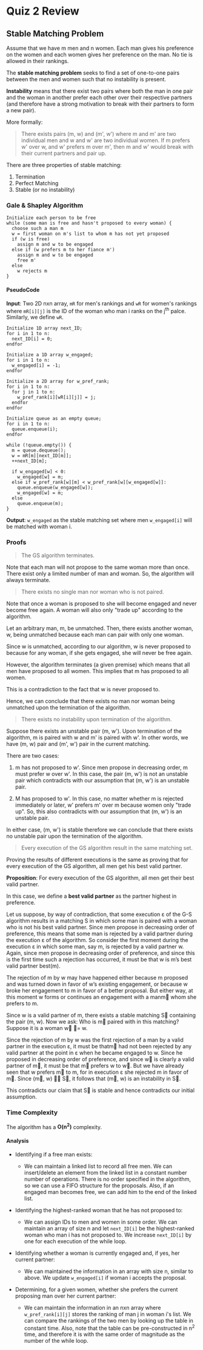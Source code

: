 # Quiz 2 Review

## Stable Matching Problem

Assume that we have m men and n women. Each man gives his preference on the women and each women gives her preference on the man. No tie is allowed in their rankings.

The **stable matching problem** seeks to find a set of one-to-one pairs between the men and women such that no instability is present.

**Instability** means that there exist two pairs where both the man in one pair and the woman in another prefer each other over their respective partners (and therefore have a strong motivation to break with their partners to form a new pair).

More formally:
> There exists pairs (m, w) and (m', w') where m and m' are two individual men and w and w' are two individual women. If m prefers w' over w, and w' prefers m over m', then m and w' would break with their current partners and pair up.

There are three properties of stable matching:
1. Termination
2. Perfect Matching
3. Stable (or no instability)

### Gale & Shapley Algorithm

```
Initialize each person to be free
while (some man is free and hasn't proposed to every woman) {
  choose such a man m
  w = first woman on m's list to whom m has not yet proposed
  if (w is free)
    assign m and w to be engaged
  else if (w prefers m to her fiance m')
    assign m and w to be engaged
    free m'
  else
    w rejects m
}
```

#### PseudoCode

**Input**: Two 2D nxn array, `mR` for men's rankings and `wR` for women's rankings where `mR[i][j]` is the ID of the woman who man i ranks on the j<sup>th</sup> palce. Similarly, we define `wR`.

```
Initialize 1D array next_ID;
for i in 1 to n:
  next_ID[i] = 0;
endfor

Initialize a 1D array w_engaged;
for i in 1 to n:
  w_engaged[i] = -1;
endfor

Initialize a 2D array for w_pref_rank;
for i in 1 to n:
  for j in 1 to n:
    w_pref_rank[i][wR[i][j]] = j;
  endfor
endfor

Initialize queue as an empty queue;
for i in 1 to n:
  queue.enqueue(i);
endfor

while (!queue.empty()) {
  m = queue.dequeue();
  w = mR[m][next_ID[m]];
  ++next_ID[m];

  if w_engaged[w] < 0:
    w_engaged[w] = m;
  else if w_pref_rank[w][m] < w_pref_rank[w][w_engaged[w]]:
    queue.enqueue(w_engaged[w]);
    w_engaged[w] = m;
  else
    queue.enqueue(m);
}
```

**Output**: `w_engaged` as the stable matching set where men `w_engaged[i]` will be matched with woman i.

### Proofs

> The GS algorithm terminates.

Note that each man will not propose to the same woman more than once. There exist only a limited number of man and woman. So, the algorithm will always terminate.

> There exists no single man nor woman who is not paired.

Note that once a woman is proposed to she will become engaged and never become free again. A woman will also only "trade up" according to the algorithm.

Let an arbitrary man, m, be unmatched. Then, there exists another woman, w, being unmatched because each man can pair with only one woman.

Since w is unmatched, according to our algorithm, w is never proposed to because for any woman, if she gets engaged, she will never be free again.

However, the algorithm terminates (a given premise) which means that all men have proposed to all women. This implies that m has proposed to all women.

This is a contradiction to the fact that w is never proposed to.

Hence, we can conclude that there exists no man nor woman being unmatched upon the termination of the algorithm.

> There exists no instability upon termination of the algorithm.

Suppose there exists an unstable pair (m, w'). Upon termination of the algorithm, m is paired with w and m' is paired with w'. In other words, we have (m, w) pair and (m', w') pair in the current matching.

There are two cases:

1. m has not proposed to w'.  Since men propose in decreasing order, m must prefer w over w'. In this case, the pair (m, w') is not an unstable pair which contradicts with our assumption that (m, w') is an unstable pair.

2. M has proposed to w'. In this case, no matter whether m is rejected immediately or later, w' prefers m' over m because women only "trade up". So, this also contradicts with our assumption that (m, w') is an unstable pair.

In either case, (m, w') is stable therefore we can conclude that there exists no unstable pair upon the termination of the algorithm.

> Every execution of the GS algorithm result in the same matching set.

Proving the results of different executions is the same as proving that for every execution of the GS algorithm, all men get his best valid partner.

**Proposition**: For every execution of the GS algorithm, all men get their best valid partner.

In this case, we define a **best valid partner** as the partner highest in preference.

Let us suppose, by way of contradiction, that some execution &epsilon; of the G-S algorithm results in a matching S in which some man is paired with a woman who is not his best valid partner. Since men propose in decreasing order of preference, this means that some man is rejected by a valid partner during the execution &epsilon; of the algorithm. So consider the first moment during the execution &epsilon; in which some man, say m, is rejected by a valid partner w. Again, since men propose in decreasing order of preference, and since this is the first time such a rejection has occurred, it must be that w is m’s best valid partner best(m).

The rejection of m by w may have happened either because m proposed and was turned down in favor of w’s existing engagement, or because w broke her engagement to m in favor of a better proposal. But either way, at this moment w forms or continues an engagement with a manm whom she prefers to m.

Since w is a valid partner of m, there exists a stable matching S containing the pair (m, w). Now we ask: Who is m paired with in this matching? Suppose it is a woman w = w.

Since the rejection of m by w was the first rejection of a man by a valid partner in the execution &epsilon;, it must be thatm had not been rejected by any valid partner at the point in &epsilon; when he became engaged to w. Since he proposed in decreasing order of preference, and since w is clearly a valid partner of m, it must be that m prefers w to w. But we have already seen that w prefers m to m, for in execution &epsilon; she rejected m in favor of m. Since (m, w) ∈ S, it follows that (m, w) is an instability in S.

This contradicts our claim that S is stable and hence contradicts our initial assumption.

### Time Complexity

The algorithm has a **O(n<sup>2</sup>)** complexity.

#### Analysis

* Identifying if a free man exists:
  * We can maintain a linked list to record all free men. We can insert/delete an element from the linked list in a constant number number of operations. There is no order specified in the algorithm, so we can use a FIFO structure for the proposals. Also, if an engaged man becomes free, we can add him to the end of the linked list.

* Identifying the highest-ranked woman that he has not proposed to:
  * We can assign IDs to men and women in some order. We can maintain an array of size n and let `next_ID[i]` be the highest-ranked woman who man i has not proposed to. We increase `next_ID[i]` by one for each execution of the while loop.

* Identifying whether a woman is currently engaged and, if yes, her current partner:
  * We can maintained the information in an array with size n, similar to above. We update `w_engaged[i]` if woman i accepts the proposal.

* Determining, for a given women, whether she prefers the current proposing man over her current partner:
  * We can maintain the information in an nxn array where `w_pref_rank[i][j]` stores the ranking of man j in woman i's list. We can compare the rankings of the two men by looking up the table in constant time. Also, note that the table can be pre-constructed in n<sup>2</sup> time, and therefore it is with the same order of magnitude as the number of the while loop.

